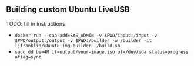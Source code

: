 ## Building custom Ubuntu LiveUSB

TODO: fill in instructions

- `docker run --cap-add=SYS_ADMIN -v $PWD/input:/input -v $PWD/output:/output -v $PWD:/builder -w /builder -it ljfranklin/ubuntu-img-builder ./build.sh`
- `sudo dd bs=4M if=output/your-image.iso of=/dev/sda status=progress oflag=sync`
